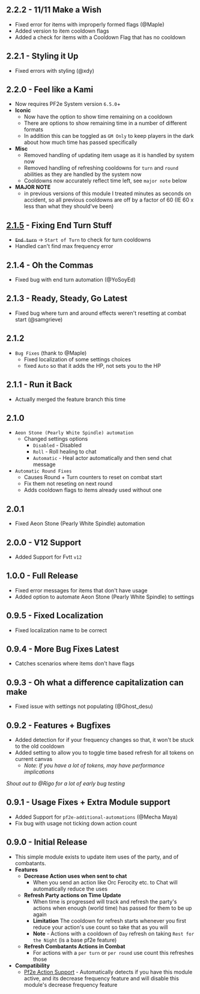 ## 2.2.2 - 11/11 Make a Wish

- Fixed error for items with improperly formed flags (@Maple)
- Added version to item cooldown flags
- Added a check for items with a Cooldown Flag that has no cooldown

## 2.2.1 - Styling it Up

- Fixed errors with styling (@xdy)

## 2.2.0 - Feel like a Kami

- Now requires PF2e System version `6.5.0`+
- **Iconic**
  - Now have the option to show time remaining on a cooldown
  - There are options to show remaining time in a number of different formats
  - In addition this can be toggled as `GM Only` to keep players in the dark about how much time has passed specifically
- **Misc**
  - Removed handling of updating item usage as it is handled by system now
  - Removed handling of refreshing cooldowns for `turn` and `round` abilities as they are handled by the system now
  - Cooldowns now accurately reflect time left, see `major note` below
- **MAJOR NOTE**
  - in previous versions of this module I treated minutes as seconds on accident, so all previous cooldowns are off by a factor of 60 (IE 60 x less than what they should've been)

## [2.1.5](https://github.com/ChasarooniZ/pf2e-usage-updater/compare/2.1.4...2.1.5) - Fixing End Turn Stuff

- ~~`End turn`~~ -> `Start of Turn` to check for turn cooldowns
- Handled can't find max frequency error

## 2.1.4 - Oh the Commas

- Fixed bug with end turn automation (@YoSoyEd)

## 2.1.3 - Ready, Steady, Go Latest

- Fixed bug where turn and around effects weren't resetting at combat start (@samgrieve)

## 2.1.2

- `Bug Fixes` (thank to @Maple)
  - Fixed localization of some settings choices
  - fixed `Auto` so that it adds the HP, not sets you to the HP

## 2.1.1 - Run it Back

- Actually merged the feature branch this time

## 2.1.0

- `Aeon Stone (Pearly White Spindle) automation`
  - Changed settings options
    - `Disabled` - Disabled
    - `Roll` - Roll healing to chat
    - `Automatic` - Heal actor automatically and then send chat message
- `Automatic Round Fixes`
  - Causes Round + Turn counters to reset on combat start
  - Fix them not reseting on next round
  - Adds cooldown flags to items already used without one

## 2.0.1

- Fixed Aeon Stone (Pearly White Spindle) automation

## 2.0.0 - V12 Support

- Added Support for Fvtt `v12`

## 1.0.0 - Full Release

- Fixed error messages for items that don't have usage
- Added option to automate Aeon Stone (Pearly White Spindle) to settings

## 0.9.5 - Fixed Localization

- Fixed localization name to be correct

## 0.9.4 - More Bug Fixes Latest

- Catches scenarios where items don't have flags

## 0.9.3 - Oh what a difference capitalization can make

- Fixed issue with settings not populating (@Ghost_desu)

## 0.9.2 - Features + Bugfixes

- Added detection for if your frequency changes so that, it won't be stuck to the old cooldown
- Added setting to allow you to toggle time based refresh for all tokens on current canvas
  - _Note: If you have a lot of tokens, may have performance implications_

_Shout out to @Rigo for a lot of early bug testing_

## 0.9.1 - Usage Fixes + Extra Module support

- Added Support for `pf2e-additional-automations` (@Mecha Maya)
- Fix bug with usage not ticking down action count

## 0.9.0 - Initial Release

- This simple module exists to update item uses of the party, and of combatants.
- **Features**
  - **Decrease Action uses when sent to chat**
    - When you send an action like Orc Ferocity etc. to Chat will automatically reduce the uses
  - **Refresh Party actions on Time Update**
    - When time is progressed will track and refresh the party's actions when enough (world time) has passed for them to be up again
    - **Limitation** The cooldown for refresh starts whenever you first reduce your action's use count so take that as you will
    - **Note** - Actions with a cooldown of `Day` refresh on taking `Rest for the Night` (is a base pf2e feature)
  - **Refresh Combatants Actions in Combat**
    - For actions with a `per turn` or `per round` use count this refreshes those
- **Compatibility**
  - [Pf2e Action Support](https://github.com/reyzor1991/foundry-vtt-pf2e-action-support) - Automatically detects if you have this module active, and its decrease frequency feature and will disable this module's decrease frequency feature
